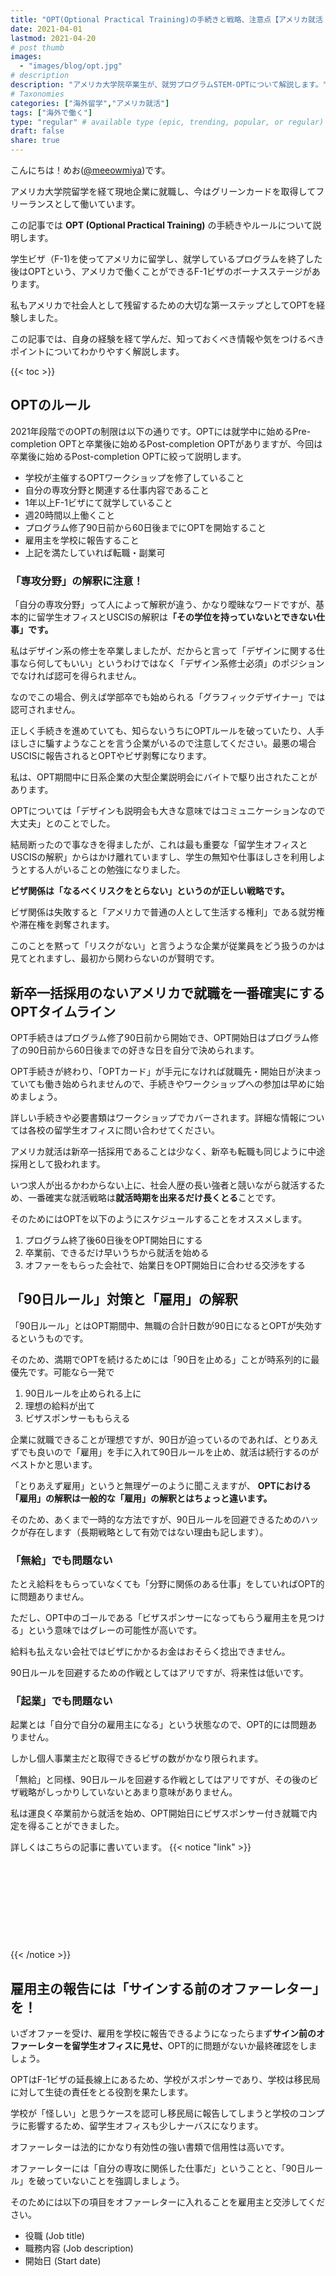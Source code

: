 ```yaml
---
title: "OPT(Optional Practical Training)の手続きと戦略、注意点【アメリカ就活｜アメリカで働く】"
date: 2021-04-01
lastmod: 2021-04-20
# post thumb
images:
  - "images/blog/opt.jpg"
# description
description: "アメリカ大学院卒業生が、就労プログラムSTEM-OPTについて解説します。"
# Taxonomies
categories: ["海外留学","アメリカ就活"]
tags: ["海外で働く"]
type: "regular" # available type (epic, trending, popular, or regular)
draft: false
share: true
---
```


こんにちは！めお(<u><a href="https://twitter.com/meeowmiya" target="_blank">@meeowmiya</a></u>)です。

アメリカ大学院留学を経て現地企業に就職し、今はグリーンカードを取得してフリーランスとして働いています。

この記事では **OPT (Optional Practical Training)** の手続きやルールについて説明します。

学生ビザ（F-1)を使ってアメリカに留学し、就学しているプログラムを終了した後はOPTという、アメリカで働くことができるF-1ビザのボーナスステージがあります。

私もアメリカで社会人として残留するための大切な第一ステップとしてOPTを経験しました。

この記事では、自身の経験を経て学んだ、知っておくべき情報や気をつけるべきポイントについてわかりやすく解説します。

{{< toc >}}

## OPTのルール
2021年段階でのOPTの制限は以下の通りです。OPTには就学中に始めるPre-completion OPTと卒業後に始めるPost-completion OPTがありますが、今回は卒業後に始めるPost-completion OPTに絞って説明します。

* 学校が主催するOPTワークショップを修了していること
* 自分の専攻分野と関連する仕事内容であること
* 1年以上F-1ビザにて就学していること
* 週20時間以上働くこと
* プログラム修了90日前から60日後までにOPTを開始すること
* 雇用主を学校に報告すること
* 上記を満たしていれば転職・副業可

### 「専攻分野」の解釈に注意！
「自分の専攻分野」って人によって解釈が違う、かなり曖昧なワードですが、基本的に留学生オフィスとUSCISの解釈は<span class="keiko-red">**「その学位を持っていないとできない仕事」です。**</span>

私はデザイン系の修士を卒業しましたが、だからと言って「デザインに関する仕事なら何してもいい」というわけではなく「デザイン系修士必須」のポジションでなければ認可を得られません。

なのでこの場合、例えば学部卒でも始められる「グラフィックデザイナー」では認可されません。

正しく手続きを進めていても、知らないうちにOPTルールを破っていたり、人手ほしさに騙すようなことを言う企業がいるので注意してください。最悪の場合USCISに報告されるとOPTやビザ剥奪になります。

私は、OPT期間中に日系企業の大型企業説明会にバイトで駆り出されたことがあります。

OPTについては「デザインも説明会も大きな意味ではコミュニケーションなので大丈夫」とのことでした。

結局断ったので事なきを得ましたが、これは最も重要な「留学生オフィスとUSCISの解釈」からはかけ離れていますし、学生の無知や仕事ほしさを利用しようとする人がいることの勉強になりました。

<span class="keiko-red">**ビザ関係は「なるべくリスクをとらない」というのが正しい戦略です。**</span>

ビザ関係は失敗すると「アメリカで普通の人として生活する権利」である就労権や滞在権を剥奪されます。

このことを黙って「リスクがない」と言うような企業が従業員をどう扱うのかは見てとれますし、最初から関わらないのが賢明です。

## 新卒一括採用のないアメリカで就職を一番確実にするOPTタイムライン
OPT手続きはプログラム修了90日前から開始でき、OPT開始日はプログラム修了の90日前から60日後までの好きな日を自分で決められます。

OPT手続きが終わり、「OPTカード」が手元になければ就職先・開始日が決まっていても働き始められませんので、手続きやワークショップへの参加は早めに始めましょう。

詳しい手続きや必要書類はワークショップでカバーされます。詳細な情報については各校の留学生オフィスに問い合わせてください。

アメリカ就活は新卒一括採用であることは少なく、新卒も転職も同じように中途採用として扱われます。

いつ求人が出るかわからない上に、社会人歴の長い強者と競いながら就活するため、一番確実な就活戦略は<span class="keiko-red">**就活時期を出来るだけ長くとる**</span>ことです。

そのためにはOPTを以下のようにスケジュールすることをオススメします。
1. プログラム終了後60日後をOPT開始日にする
2. 卒業前、できるだけ早いうちから就活を始める
3. オファーをもらった会社で、始業日をOPT開始日に合わせる交渉をする

## 「90日ルール」対策と「雇用」の解釈
「90日ルール」とはOPT期間中、無職の合計日数が90日になるとOPTが失効するというものです。

そのため、満期でOPTを続けるためには「90日を止める」ことが時系列的に最優先です。可能なら一発で
1. 90日ルールを止められる上に
2. 理想の給料が出て
3. ビザスポンサーももらえる

企業に就職できることが理想ですが、90日が迫っているのであれば、とりあえずでも良いので「雇用」を手に入れて90日ルールを止め、就活は続行するのがベストかと思います。

「とりあえず雇用」というと無理ゲーのように聞こえますが、<span class="keiko-red"> **OPTにおける「雇用」の解釈は一般的な「雇用」の解釈とはちょっと違います。**</span>

そのため、あくまで一時的な方法ですが、90日ルールを回避できるためのハックが存在します（長期戦略として有効ではない理由も記します）。

### 「無給」でも問題ない
たとえ給料をもらっていなくても「分野に関係のある仕事」をしていればOPT的に問題ありません。

ただし、OPT中のゴールである「ビザスポンサーになってもらう雇用主を見つける」という意味ではグレーの可能性が高いです。

給料も払えない会社ではビザにかかるお金はおそらく捻出できません。

90日ルールを回避するための作戦としてはアリですが、将来性は低いです。
### 「起業」でも問題ない
起業とは「自分で自分の雇用主になる」という状態なので、OPT的には問題ありません。

しかし個人事業主だと取得できるビザの数がかなり限られます。

「無給」と同様、90日ルールを回避する作戦としてはアリですが、その後のビザ戦略がしっかりしていないとあまり意味がありません。

私は運良く卒業前から就活を始め、OPT開始日にビザスポンサー付き就職で内定を得ることができました。

詳しくはこちらの記事に書いています。
{{< notice "link" >}}
<div class="iframely-embed"><div class="iframely-responsive" style="height: 140px; padding-bottom: 0;"><a href="https://menglish.jp/post/o1/" data-iframely-url="//cdn.iframe.ly/Wz1YyD7?iframe=card-small"></a></div></div><script async src="//cdn.iframe.ly/embed.js" charset="utf-8"></script>
{{< /notice >}}

## 雇用主の報告には「サインする前のオファーレター」を！
いざオファーを受け、雇用を学校に報告できるようになったらまず<span class="keiko-red">**サイン前のオファーレターを留学生オフィスに見せ、**</span>OPT的に問題がないか最終確認をしましょう。

OPTはF-1ビザの延長線上にあるため、学校がスポンサーであり、学校は移民局に対して生徒の責任をとる役割を果たします。

学校が「怪しい」と思うケースを認可し移民局に報告してしまうと学校のコンプラに影響するため、留学生オフィスも少しナーバスになります。

オファーレターは法的にかなり有効性の強い書類で信用性は高いです。

オファーレターには「自分の専攻に関係した仕事だ」ということと、「90日ルール」を破っていないことを強調しましょう。

そのためには以下の項目をオファーレターに入れることを雇用主と交渉してください。
* 役職 (Job title)
* 職務内容 (Job description)
* 開始日 (Start date)

